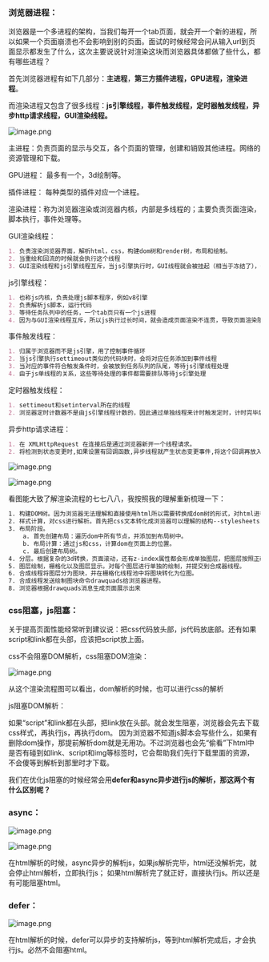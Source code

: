 ### 浏览器进程：

浏览器是一个多进程的架构，当我们每开一个tab页面，就会开一个新的进程，所以如果一个页面崩溃也不会影响到别的页面。面试的时候经常会问从输入url到页面显示都发生了什么，这次主要说说针对渲染这块而浏览器具体都做了些什么，都有哪些进程？

首先浏览器进程有如下几部分：**主进程**，**第三方插件进程，GPU进程，渲染进程**。

而渲染进程又包含了很多线程：**js引擎线程，事件触发线程，定时器触发线程，异步http请求线程，GUI渲染线程。**

![image.png](https://p6-juejin.byteimg.com/tos-cn-i-k3u1fbpfcp/6e40c867849c4911a6c16491a9bcf739~tplv-k3u1fbpfcp-zoom-in-crop-mark:4536:0:0:0.awebp?)

主进程：负责页面的显示与交互，各个页面的管理，创建和销毁其他进程。网络的资源管理和下载。

GPU进程： 最多有一个，3d绘制等。

插件进程： 每种类型的插件对应一个进程。

渲染进程：称为浏览器渲染或浏览器内核，内部是多线程的；主要负责页面渲染，脚本执行，事件处理等。

GUI渲染线程：

```markdown
1. 负责渲染浏览器界面，解析html，css，构建dom树和render树，布局和绘制。
2. 当重绘和回流的时候就会执行这个线程
3. GUI渲染线程和js引擎线程互斥，当js引擎执行时，GUI线程就会被挂起（相当于冻结了），GUI更新会被保存在一个队列中等到js引擎空闲时立即执行。


```

js引擎线程：

```markdown
1. 也称js内核，负责处理js脚本程序，例如v8引擎
2. 负责解析js脚本，运行代码
3. 等待任务队列中的任务，一个tab页只有一个js进程
4. 因为与GUI渲染线程互斥，所以js执行过长时间，就会造成页面渲染不连贯，导致页面渲染阻塞

```

事件触发线程：

```markdown
1. 归属于浏览器而不是js引擎，用了控制事件循环
2. 当js引擎执行settimeout类似的代码块时，会将对应任务添加到事件线程
3. 当对应的事件符合触发条件时，会被放到任务队列的队尾，等待js引擎线程处理
4. 由于js单线程的关系，这些等待处理的事件都需要排队等待js引擎处理

```

定时器触发线程：

```markdown
1. settimeout和setinterval所在的线程
2. 浏览器定时计数器不是由js引擎线程计数的，因此通过单独线程来计时触发定时，计时完毕后，添加到事件队列，等待js引擎执行。

```

异步http请求进程：

```markdown
1. 在 XMLHttpRequest 在连接后是通过浏览器新开一个线程请求。
2. 将检测到状态变更时,如果设置有回调函数,异步线程就产生状态变更事件,将这个回调再放入事件队列中。再由 JavaScript 引擎执行

```

![image.png](https://p9-juejin.byteimg.com/tos-cn-i-k3u1fbpfcp/5e0e27b8d2954ab18ddf0ba13bdf70ee~tplv-k3u1fbpfcp-zoom-in-crop-mark:4536:0:0:0.awebp?)

![image.png](https://p3-juejin.byteimg.com/tos-cn-i-k3u1fbpfcp/c0bb32540e484bff8c162417e8112154~tplv-k3u1fbpfcp-zoom-in-crop-mark:4536:0:0:0.awebp?)

看图能大致了解渲染流程的七七八八，我按照我的理解重新梳理一下：

```css
1. 构建DOM树。因为浏览器无法理解和直接使用html所以需要转换成dom树的形式，对html进行解析。
2. 样式计算，对css进行解析。首先把css文本转化成浏览器可以理解的结构--stylesheets，然后对stylesheets进行标准化处理，就是将一些属性值转化为渲染引擎更容易理解，标准化的计算值（例如，color单词形式转化为rgb，em单位转化为px），其次计算dom节点的样式属性。
3. 布局阶段。
	a. 首先创建布局：遍历dom中所有节点，并添加到布局树中。
	b. 布局计算：通过js和css，计算dom在页面上的位置。
	c. 最后创建布局树。
4. 分层。根据复杂的3d转换，页面滚动，还有z-index属性都会形成单独图层，把图层按照正确顺序排列。生成分层树。
5. 图层绘制，栅格化以及图层显示。对每个图层进行单独的绘制，并提交到合成器线程。
6. 合成线程将图层分为图块，并在栅格化线程池中将图块转化为位图。
7. 合成线程发送绘制图块命令drawquads给浏览器进程。
8. 浏览器根据drawquads消息生成页面展示出来

```

### css阻塞，js阻塞：

关于提高页面性能经常听到建议说：把css代码放头部，js代码放底部。还有如果script和link都在头部，应该把script放上面。

css不会阻塞DOM解析，css阻塞DOM渲染：

![image.png](https://p3-juejin.byteimg.com/tos-cn-i-k3u1fbpfcp/6cbba082d94a4241b2c2ab9e1e73c2c5~tplv-k3u1fbpfcp-zoom-in-crop-mark:4536:0:0:0.awebp?)

从这个渲染流程图可以看出，dom解析的时候，也可以进行css的解析

js阻塞DOM解析：

如果“script”和link都在头部，把link放在头部。就会发生阻塞，浏览器会先去下载css样式，再执行js，再执行dom。 因为浏览器不知道js脚本会写些什么，如果有删除dom操作，那提前解析dom就是无用功。不过浏览器也会先“偷看”下html中是否有碰到如link、script和img等标签时，它会帮助我们先行下载里面的资源，不会傻等到解析到那里时才下载。

我们在优化js阻塞的时候经常会用**defer和async异步进行js的解析，那这两个有什么区别呢？**

### async：

![image.png](https://p1-juejin.byteimg.com/tos-cn-i-k3u1fbpfcp/0d5baa0a68b84c65b8b9059edf12be5c~tplv-k3u1fbpfcp-zoom-in-crop-mark:4536:0:0:0.awebp?)

![image.png](https://p1-juejin.byteimg.com/tos-cn-i-k3u1fbpfcp/bde046b1318a4cc2849607734cd6653c~tplv-k3u1fbpfcp-zoom-in-crop-mark:4536:0:0:0.awebp?)

在html解析的时候，async异步的解析js，如果js解析完毕，html还没解析完，就会停止html解析，立即执行js； 如果html解析完了就正好，直接执行js。所以还是有可能阻塞html。

### defer：

![image.png](https://p3-juejin.byteimg.com/tos-cn-i-k3u1fbpfcp/df533c40559640b78c0806288e60dc48~tplv-k3u1fbpfcp-zoom-in-crop-mark:4536:0:0:0.awebp?)

在html解析的时候，defer可以异步的支持解析js，等到html解析完成后，才会执行js。必然不会阻塞html。
